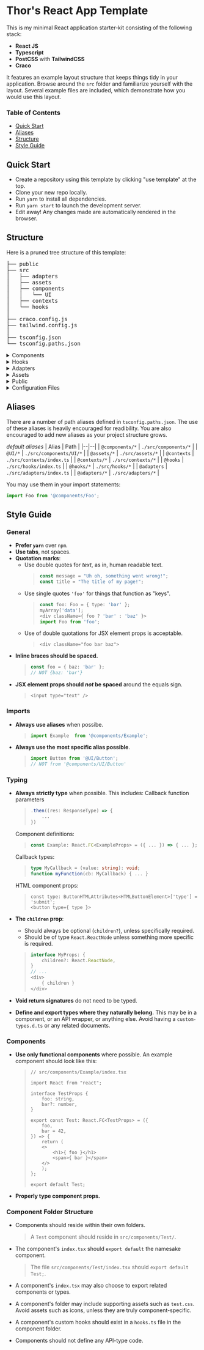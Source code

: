 
# Thor's React App Template

This is my minimal React application starter-kit consisting of the following stack:

- **React JS**
- **Typescript**
- **PostCSS** with **TailwindCSS**
- **Craco**

It features an example layout structure that keeps things tidy in your application.
Browse around the `src` folder and familiarize yourself with the layout. Several example
files are included, which demonstrate how you would use this layout.

### Table of Contents

- [Quick Start](#quick-start)
- [Aliases](#aliases)
- [Structure](#structure)
- [Style Guide](#style-guide)

## Quick Start

- Create a repository using this template by clicking "use template" at the top.
- Clone your new repo locally.
- Run `yarn` to install all dependencies.
- Run `yarn start` to launch the development server.
- Edit away! Any changes made are automatically rendered in the browser.

## Structure

Here is a pruned tree structure of this template:

<pre>
├── public
├── src
│   ├── adapters
│   ├── assets
│   ├── components
│   │   └── UI
│   ├── contexts
│   └── hooks
│ 
├── craco.config.js
├── tailwind.config.js
│ 
├── tsconfig.json
└── tsconfig.paths.json
</pre>

<details>
  <summary>Components</summary>

### Components

This folder will contain all of your ordinary components. Each component should be its
own folder with a root `index.ts` file. The index should default export the namesake
component. For example, `src/components/Foo/index.ts` should `default export Foo`. These
components can then be imported using the alias.

```typescript
import MyComponent from '@components/MyComponent';
```

Additionally, UI-type components should go in the UI subdirectory. These are things like
buttons or form elements. These are distinct from ordinary components for clarity. These
have their own alias, `@UI`.

```typescript
import Button from '@UI/Button';
```
</details>

<details>
  <summary>Hooks</summary>

### Hooks

This folder will contain all of your custom hooks. Each hook can either be its own file
or a folder with a root `index.ts`. The filename should be the name of
the hook function sans the 'use'. For example, the use `useWait` hook is found at
`wait.ts`. These should also `default export` the namesake hook.

```typescript
import useWait from '@hooks/wait';
```

Additionally, the `hooks` folder contains an `index.ts` itself. Here, important hooks
are re-exported so that they may be included using the `@hooks` alias alone.

```typescript
import { useWait } from '@hooks';
```
</details>

<details>
  <summary>Adapters</summary>

### Adapters

Adapters are used to wrap external logic. They might wrap the nitty-gritty details of interacting with an API, or they might wrap a library that's written in an ugly way. These can be implemented in any way you like and are very much just up to your use-case. You may just have a function that will return a promise with the result from an API call. Or you might have some class that represents a client connection to a more complex API.

The adapter folder has a root `index.ts` and adapters can be imported similarly to hooks:

```typescript
import fetchDocument from '@adapters/document';
// or
import { fetchDocument } from '@adapters';
```
</details>

<details>
  <summary>Assets</summary>

### Assets

This folder holds static assets such as images, icons, audio files… anything that you might want to import into a component. Thanks to React, if we have an image called `lightning.svg` in `assets`, then we can import this asset normally.

```typescript
import lightning from '@assets/lightning.svg';

const image = <img src={ lightning } alt="lightning" />
```
</details>

<details>
  <summary>Public</summary>

### Public

This is pretty self explanatory - it contains the `index.html` containing the root div where the React application is initially mounted. It also has the support files like `favicon.ico`, `robots.txt`, etc.
</details>

<details>
  <summary>Configuration Files</summary>
  
### Configuration Files

#### Craco

`craco.config.js` contains our Craco configuration. Craco is a configuration layer that allows for modification of the Create React App build system. Here you can add plugins that modify the building of the React application. You can view a list of Craco plugins [here](https://github.com/gsoft-inc/craco).

#### TailwindCSS

`tailwind.config.json` contains our TailwindCSS configuration. [TailwindCSS](https://tailwindcss.com/) is a CSS framework that provides a huge number of "utility classes". In contrast to Bootstrap, which gives us pre-built classes such as `btn` or `card`, TailwindCSS instead gives us only utilities that match one-to-one with CSS. For example, `mb-4` sets `margin-bottom: 1rem;`, `flex` sets `display: flex;`, and *et cetera*. TailwindCSS has [excellent documentation](https://tailwindcss.com/docs) which will get you familiarized with the utility classes quickly. [TailwindUI](https://tailwindui.com/) also provides some example UI components built with TailwindCSS.

#### Typescript

`tsconfig.json` provides the configuration for the Typescript compiler. You can change this to modify the behavior of the compiler, such as allowing certain language features or enabling certain lints.

`tsconfig.paths.json` is a special file that contains all of our path aliases. You can modify these to add or remove path aliases, which is a *must* as your project structure grows.
</details>

## Aliases

There are a number of path aliases defined in `tsconfig.paths.json`. The use of these aliases is heavily encouraged for readibility. You are also encouraged to add new aliases as your project structure grows.

*default aliases*
| Alias | Path |
|--|--|
| `@components/*` | `./src/components/*` |
| `@UI/*` | `./src/components/UI/*` |
| `@assets/*` | `./src/assets/*` |
| `@contexts` | `./src/contexts/index.ts` |
| `@contexts/*` | `./src/contexts/*` |
| `@hooks` | `./src/hooks/index.ts` |
| `@hooks/*` | `./src/hooks/*` |
| `@adapters` | `./src/adapters/index.ts` |
| `@adapters/*` | `./src/adapters/*` |


You may use them in your import statements:

```typescript
import Foo from '@components/Foo';
```


## Style Guide

### General

- **Prefer `yarn`** over `npm`.
- **Use tabs**, not spaces.
- **Quotation marks**:
  - Use double quotes for *text*, as in, human readable text.
    > ```typescript
    > const message = "Uh oh, something went wrong!";
    > const title = "The title of my page!";
  - Use single quotes `'foo'` for things that function as "keys".
    > ```typescript
    > const foo: Foo = { type: 'bar' };
    > myArray['data'];
    > <div className={ foo ? 'bar' : 'baz' }>
    > import Foo from 'foo';
  - Use of double quotations for JSX element props is acceptable.
    > ```tsx
    > <div className="foo bar baz">
    > ```
- **Inline braces should be spaced.**
  > ```typescript
  > const foo = { baz: 'bar' };
  > // NOT {baz: 'bar'}
- **JSX element props should *not* be spaced** around the equals sign.
  > ```tsx
  > <input type="text" />
  > ```

### Imports

- **Always use aliases** when possibe.
  > ```typescript
  > import Example  from '@components/Example';
  > ```

- **Always use the most specific alias possible**.
  > ```typescript
  > import Button from '@UI/Button';
  > // NOT from '@components/UI/Button'
  > ```

### Typing

- **Always strictly type** when possible.
  This includes:
  Callback function parameters
  > ```typescript
  > .then((res: ResponseType) => {
  >     ...
  > })
  Component definitions:
  > ```typescript
  > const Example: React.FC<ExampleProps> = ({ ... }) => { ... };
  Callback types:
  > ```typescript
  > type MyCallback = (value: string): void;
  > function myFunction(cb: MyCallback) { ... }
  HTML component props:
  > ```tsx
  > const type: ButtonHTMLAttributes<HTMLButtonElement>['type'] = 'submit';
  > <button type={ type }>
  > ```

- **The `children` prop**:
  - Should always be optional (`children?`), unless specifically required.
  - Should be of type `React.ReactNode` unless something more specific is required.
  > ```typescript
  > interface MyProps: {
  >     children?: React.ReactNode,
  > }
  > // ...
  > <div>
  >     { children }
  > </div>
  >```

- **Void return signatures** do not need to be typed.
  
- **Define and export types where they naturally belong.**
  This may be in a component, or an API wrapper, or anything else. Avoid having a `custom-types.d.ts` or any related documents.

### Components

- **Use only functional components** where possible.
  An example component should look like this:
  > ```tsx
  > // src/components/Example/index.tsx
  >
  > import React from "react";
  > 
  > interface TestProps {
  > 	foo: string,
  > 	bar?: number,
  > }
  > 
  > export const Test: React.FC<TestProps> = ({
  > 	foo,
  > 	bar = 42,
  > }) => {
  > 	return (
  > 	<>
  > 		<h1>{ foo }</h1>
  > 		<span>{ bar }</span>
  > 	</>
  > 	);
  > };
  > 
  > export default Test;
  > ```

- **Properly type component props.**

### Component Folder Structure

- Components should reside within their own folders.
  > A `Test` component should reside in `src/components/Test/`.

- The component's `index.tsx` should `export default` the namesake component.
  > The file `src/components/Test/index.tsx` should `export default Test;`.

- A component's `index.tsx` may also choose to export related components or types.
- A component's folder may include supporting assets such as `test.css`.
  Avoid assets such as icons, unless they are truly component-specific.
- A component's custom hooks should exist in a `hooks.ts` file in the component folder.
- Components should not define any API-type code.
